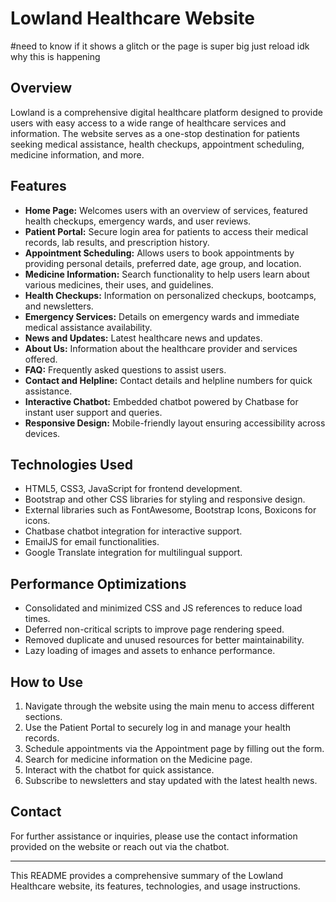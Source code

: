 # Lowland Healthcare Website


#need to know
if it shows a glitch or the page is super big just reload idk why this is happening 



## Overview

Lowland is a comprehensive digital healthcare platform designed to provide users with easy access to a wide range of healthcare services and information. The website serves as a one-stop destination for patients seeking medical assistance, health checkups, appointment scheduling, medicine information, and more.

## Features

- **Home Page:** Welcomes users with an overview of services, featured health checkups, emergency wards, and user reviews.
- **Patient Portal:** Secure login area for patients to access their medical records, lab results, and prescription history.
- **Appointment Scheduling:** Allows users to book appointments by providing personal details, preferred date, age group, and location.
- **Medicine Information:** Search functionality to help users learn about various medicines, their uses, and guidelines.
- **Health Checkups:** Information on personalized checkups, bootcamps, and newsletters.
- **Emergency Services:** Details on emergency wards and immediate medical assistance availability.
- **News and Updates:** Latest healthcare news and updates.
- **About Us:** Information about the healthcare provider and services offered.
- **FAQ:** Frequently asked questions to assist users.
- **Contact and Helpline:** Contact details and helpline numbers for quick assistance.
- **Interactive Chatbot:** Embedded chatbot powered by Chatbase for instant user support and queries.
- **Responsive Design:** Mobile-friendly layout ensuring accessibility across devices.

## Technologies Used

- HTML5, CSS3, JavaScript for frontend development.
- Bootstrap and other CSS libraries for styling and responsive design.
- External libraries such as FontAwesome, Bootstrap Icons, Boxicons for icons.
- Chatbase chatbot integration for interactive support.
- EmailJS for email functionalities.
- Google Translate integration for multilingual support.

## Performance Optimizations

- Consolidated and minimized CSS and JS references to reduce load times.
- Deferred non-critical scripts to improve page rendering speed.
- Removed duplicate and unused resources for better maintainability.
- Lazy loading of images and assets to enhance performance.

## How to Use

1. Navigate through the website using the main menu to access different sections.
2. Use the Patient Portal to securely log in and manage your health records.
3. Schedule appointments via the Appointment page by filling out the form.
4. Search for medicine information on the Medicine page.
5. Interact with the chatbot for quick assistance.
6. Subscribe to newsletters and stay updated with the latest health news.

## Contact

For further assistance or inquiries, please use the contact information provided on the website or reach out via the chatbot.

---

This README provides a comprehensive summary of the Lowland Healthcare website, its features, technologies, and usage instructions.
